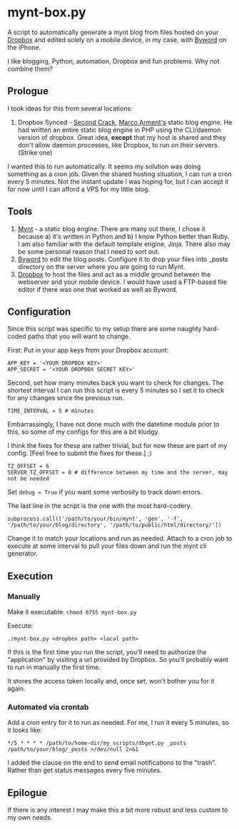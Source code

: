 # mynt-box.py #

A script to automatically generate a mynt blog from files hosted on your [Dropbox](http://dropbox.com) and edited solely on a mobile device, in my case, with [Byword](http://bywordapp.com/) on the iPhone.

I like blogging, Python, automation, Dropbox and fun problems. Why not combine them?

## Prologue ##

I took ideas for this from several locations:

1. Dropbox Synced - [Second Crack](https://github.com/marcoarment/secondcrack), [Marco Arment's](http://marco.org) static blog engine.  He had written an entire static blog engine in PHP using the CLI/daemon version of dropbox.  Great idea, __except__ that my host is shared and they don't allow daemon processes, like Dropbox, to run on their servers. (Strike one)

I wanted this to run automatically. It seems my solution was doing something as a cron job. Given the shared hosting situation, I can run a cron every 5 minutes. Not the instant update I was hoping for, but I can accept it for now until I can afford a VPS for my little blog.

## Tools ##

1. [Mynt](http://mynt.mirroredwhite.com/) - a static blog engine. There are many out there, I chose it because a) it's written in Python and b) I know Python better than Ruby. I am also familiar with the default template engine, Jinja. There also may be 
some personal reason that I need to sort out.
1. [Byword](http://bywordapp.com/) to edit the blog posts. Configure it to drop your files into _posts directory on the server where you are going to run Mynt.
1. [Dropbox](http://dropbox.com) to host the files and act as a middle ground between the webserver and your mobile device.  I would have used a FTP-based file editor if there was one that worked as well as Byword. 

## Configuration ##

Since this script was specific to my setup there are some naughty hard-coded paths that you will want to change.  

First: Put in your app keys from your Dropbox account:

    APP_KEY = '<YOUR DROPBOX KEY>'
    APP_SECRET = '<YOUR DROPBOX SECRET KEY>'
    
Second, set how many minutes back you want to check for changes. The shortest interval I can run this script is every 5 minutes so I set it to check for any changes since the previous run.
     
    TIME_INTERVAL = 5 # minutes
    
Embarrassingly, I have not done much with the datetime module prior to this, so some of my configs for this are a bit kludgy. 

I think the fixes for these are rather trivial, but for now these are part of my config. \[Feel free to submit the fixes for these.\] ;)

    TZ_OFFSET = 6 
    SERVER_TZ_OFFSET = 0 # difference between my time and the server, may not be needed

Set `debug = True` if you want some verbosity to track down errors.

The last line in the script is the one with the most hard-codery.  

    subprocess.call(['/path/to/your/bin/mynt', 'gen', '-f', '/path/to/your/blog/directory', '/path/to/public/html/directory/'])
    
Change it to match your locations and run as needed. Attach to a cron job to execute at some interval to pull your files down and run the mynt cli generator.  

## Execution ##

### Manually ###

Make it executable: `chmod 0755 mynt-box.py`

Execute:
    
    ./mynt-box.py <dropbox path> <local path>
    
If this is the first time you run the script, you'll need to authorize the
"application" by visiting a url provided by Dropbox.  So you'll probably want to run in manually the first time.  

It stores the access token locally and, once set, won't bother you for it again.

### Automated via crontab ###

Add a cron entry for it to run as needed. For me, I run it every 5 minutes, so it looks like:

	*/5 * * * * /path/to/home-dir/my_scripts/dbget.py _posts /path/to/your/blog/_posts >/dev/null 2>&1
	
I added the clause on the end to send email notifications to the "trash". Rather than get status messages every five minutes.
	

## Epilogue ##

If there is any interest I may make this a bit more robust and less custom to my own needs.
